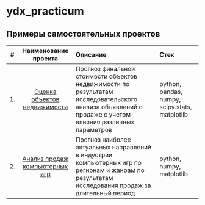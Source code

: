 # ydx_practicum

## Примеры самостоятельных проектов

| #    | Наименование проекта                | Описание                                                     | Стек                                                         |
| ---- | :------------------------------------------------------------: | :------------------------------------------------------------ | :------------------------------------------------------------ |
| 1.   | [Оценка объектов недвижимости](https://github.com/SDorovskikh/ydx_practicum/tree/main/real_estate) | Прогноз финальной стоимости объектов недвижимости по результатам исследовательского анализа объявлений о продаже с учетом влияния различных параметров  | python, pandas, numpy, scipy.stats, matplotlib      |
| 2.   | [Анализ продаж компьютерных игр](https://github.com/SDorovskikh/ydx_practicum/tree/main/games) | Прогноз наиболее актуальных направлений в индустрии компьютерных игр по регионам и жанрам по результатам исследования продаж  за длительный период  | python, numpy, matplotlib |
